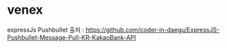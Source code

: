 # venex

expressJs Pushbullet 출처 : https://github.com/coder-in-daegu/ExpressJS-Pushbullet-Message-Pull-KR-KakaoBank-API
